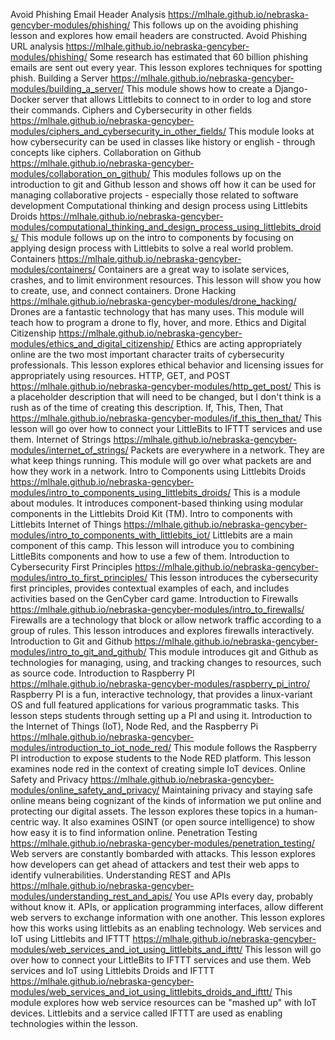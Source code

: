 <!-- tab separated syntax: title (required)	 link_to_module_root (required)	 short description (optional)  -->
Avoid Phishing Email Header Analysis	https://mlhale.github.io/nebraska-gencyber-modules/phishing/	This follows up on the avoiding phishing lesson and explores how email headers are constructed.
Avoid Phishing URL analysis	https://mlhale.github.io/nebraska-gencyber-modules/phishing/  Some research has estimated that 60 billion phishing emails are sent out every year. This lesson explores techniques for spotting phish.
Building a Server	https://mlhale.github.io/nebraska-gencyber-modules/building_a_server/	This module shows how to create a Django-Docker server that allows Littlebits to connect to in order to log and store their commands.
Ciphers and Cybersecurity in other fields	https://mlhale.github.io/nebraska-gencyber-modules/ciphers_and_cybersecurity_in_other_fields/	This module looks at how cybersecurity can be used in classes like history or english - through concepts like ciphers.
Collaboration on Github	https://mlhale.github.io/nebraska-gencyber-modules/collaboration_on_github/	This modules follows up on the introduction to git and Github lesson and shows off how it can be used for managing collaborative projects - especially those related to software development
Computational thinking and design process using Littlebits Droids	https://mlhale.github.io/nebraska-gencyber-modules/computational_thinking_and_design_process_using_littlebits_droids/	This module follows up on the intro to components by focusing on applying design process with Littlebits to solve a real world problem.
Containers	https://mlhale.github.io/nebraska-gencyber-modules/containers/	Containers are a great way to isolate services, crashes, and to limit environment resources. This lesson will show you how to create, use, and connect containers.
Drone Hacking	https://mlhale.github.io/nebraska-gencyber-modules/drone_hacking/	Drones are a fantastic technology that has many uses. This module will teach how to program a drone to fly, hover, and more.
Ethics and Digital Citizenship	https://mlhale.github.io/nebraska-gencyber-modules/ethics_and_digital_citizenship/	Ethics are acting appropriately online are the two most important character traits of cybersecurity professionals. This lesson explores ethical behavior and licensing issues for appropriately using resources.
HTTP, GET, and POST	https://mlhale.github.io/nebraska-gencyber-modules/http_get_post/	This is a placeholder description that will need to be changed, but I don't think is a rush as of the time of creating this description.
If, This, Then, That	https://mlhale.github.io/nebraska-gencyber-modules/if_this_then_that/	This lesson will go over how to connect your LittleBits to IFTTT services and use them.
Internet of Strings	https://mlhale.github.io/nebraska-gencyber-modules/internet_of_strings/	Packets are everywhere in a network. They are what keep things running. This module will go over what packets are and how they work in a network.
Intro to Components using Littlebits Droids	https://mlhale.github.io/nebraska-gencyber-modules/intro_to_components_using_littlebits_droids/	This is a module about modules. It introduces component-based thinking using modular components in the Littlebits Droid Kit (TM).
Intro to components with Littlebits Internet of Things	https://mlhale.github.io/nebraska-gencyber-modules/intro_to_components_with_littlebits_iot/	Littlebits are a main component of this camp. This lesson will introduce you to combining LittleBits components and how to use a few of them.
Introduction to Cybersecurity First Principles	https://mlhale.github.io/nebraska-gencyber-modules/intro_to_first_principles/	This lesson introduces the cybersecurity first principles, provides contextual examples of each, and includes activities based on the GenCyber card game.
Introduction to Firewalls	https://mlhale.github.io/nebraska-gencyber-modules/intro_to_firewalls/	Firewalls are a technology that block or allow network traffic according to a group of rules. This lesson introduces and explores firewalls interactively.
Introduction to Git and Github	https://mlhale.github.io/nebraska-gencyber-modules/intro_to_git_and_github/	This module introduces git and Github as technologies for managing, using, and tracking changes to resources, such as source code.
Introduction to Raspberry PI 	https://mlhale.github.io/nebraska-gencyber-modules/raspberry_pi_intro/	Raspberry PI is a fun, interactive technology, that provides a linux-variant OS and full featured applications for various programmatic tasks. This lesson steps students through setting up a PI and using it.
Introduction to the Internet of Things (IoT), Node Red, and the Raspberry Pi 	https://mlhale.github.io/nebraska-gencyber-modules/introduction_to_iot_node_red/	This module follows the Raspberry PI introduction to expose students to the Node RED platform. This lesson examines node red in the context of creating simple IoT devices.
Online Safety and Privacy	https://mlhale.github.io/nebraska-gencyber-modules/online_safety_and_privacy/	Maintaining privacy and staying safe online means being cognizant of the kinds of information we put online and protecting our digital assets. The lesson explores these topics in a human-centric way. It also examines OSINT (or open source intelligence) to show how easy it is to find information online.
Penetration Testing	https://mlhale.github.io/nebraska-gencyber-modules/penetration_testing/	Web servers are constantly bombarded with attacks. This lesson explores how developers can get ahead of attackers and test their web apps to identify vulnerabilities.
Understanding REST and APIs	https://mlhale.github.io/nebraska-gencyber-modules/understanding_rest_and_apis/	You use APIs every day, probably without know it. APIs, or application programming interfaces, allow different web servers to exchange information with one another. This lesson explores how this works using littlebits as an enabling technology.
Web services and IoT using Littlebits and IFTTT	https://mlhale.github.io/nebraska-gencyber-modules/web_services_and_iot_using_littlebits_and_ifttt/	This lesson will go over how to connect your LittleBits to IFTTT services and use them.
Web services and IoT using Littlebits Droids and IFTTT	https://mlhale.github.io/nebraska-gencyber-modules/web_services_and_iot_using_littlebits_droids_and_ifttt/	This module explores how web service resources can be "mashed up" with IoT devices. Littlebits and a service called IFTTT are used as enabling technologies within the lesson.
